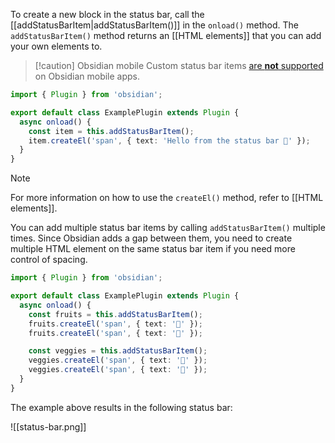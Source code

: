 To create a new block in the status bar, call the [[addStatusBarItem|addStatusBarItem()]] in the `onload()` method. The `addStatusBarItem()` method returns an [[HTML elements]] that you can add your own elements to.

> [!caution] Obsidian mobile
> Custom status bar items [are **not** supported](https://discord.com/channels/686053708261228577/707816848615407697/832321402106544179) on Obsidian mobile apps.

```ts
import { Plugin } from 'obsidian';

export default class ExamplePlugin extends Plugin {
  async onload() {
    const item = this.addStatusBarItem();
    item.createEl('span', { text: 'Hello from the status bar 👋' });
  }
}
```

> [!note]
> For more information on how to use the `createEl()` method, refer to [[HTML elements]].

You can add multiple status bar items by calling `addStatusBarItem()` multiple times. Since Obsidian adds a gap between them, you need to create multiple HTML element on the same status bar item if you need more control of spacing.

```ts
import { Plugin } from 'obsidian';

export default class ExamplePlugin extends Plugin {
  async onload() {
    const fruits = this.addStatusBarItem();
    fruits.createEl('span', { text: '🍎' });
    fruits.createEl('span', { text: '🍌' });

    const veggies = this.addStatusBarItem();
    veggies.createEl('span', { text: '🥦' });
    veggies.createEl('span', { text: '🥬' });
  }
}
```

The example above results in the following status bar:

![[status-bar.png]]
